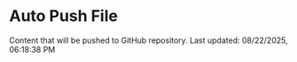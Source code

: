 # Auto Push File

Content that will be pushed to GitHub repository.
Last updated: 08/22/2025, 06:18:38 PM